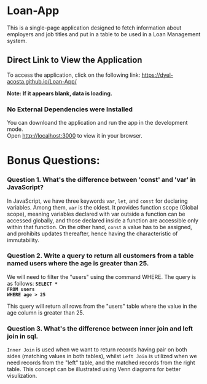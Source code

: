 # Loan-App

This is a single-page application designed to fetch information about employers and job titles and put in a table to be used in a Loan Management system.

## Direct Link to View the Application

To access the application, click on the following link: https://dyel-acosta.github.io/Loan-App/

**Note: If it appears blank, data is loading.**

### No External Dependencies were Installed
You can downloand the application and run the app in the development mode.\
Open [http://localhost:3000](http://localhost:3000) to view it in your browser.

# Bonus Questions:
### Question 1. What's the difference between 'const' and 'var' in JavaScript?
In JavaScript, we have three keywords `var`, `let`, and `const` for declaring variables. Among them, `var` is the oldest. It provides function scope (Global scope), meaning variables declared with var outside a function can be accessed globally, and those declared inside a function are accessible only within that function. On the other hand, `const` a value has to be assigned, and prohibits updates thereafter, hence having the characteristic of immutability.


### Question 2. Write a query to return all customers from a table named users where the age is greater than 25.

We will need to filter the "users" using the command WHERE. The query is as follows:
**`SELECT *`
<br>
`FROM users` 
<br>
`WHERE age > 25`**


This query will return all rows from the "users" table where the value in the age column is greater than 25.

### Question 3. What's the difference between inner join and left join in sql. 

`Inner Join` is used when we want to return records having pair on both sides (matching values in both tables), whilst `Left Join` is utilized when we need records from the "left" table, and the matched records from the right table. This concept can be illustrated using Venn diagrams for better visulization. 

